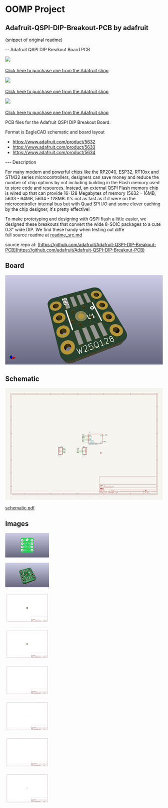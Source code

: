 # OOMP Project  
## Adafruit-QSPI-DIP-Breakout-PCB  by adafruit  
  
(snippet of original readme)  
  
-- Adafruit QSPI DIP Breakout Board PCB  
  
<a href="http://www.adafruit.com/products/5632"><img src="assets/5632.jpg?raw=true" width="500px"><br/>  
Click here to purchase one from the Adafruit shop</a>  
  
<a href="http://www.adafruit.com/products/5633"><img src="assets/5633.jpg?raw=true" width="500px"><br/>  
Click here to purchase one from the Adafruit shop</a>  
  
<a href="http://www.adafruit.com/products/5634"><img src="assets/5634.jpg?raw=true" width="500px"><br/>  
Click here to purchase one from the Adafruit shop</a>  
  
PCB files for the Adafruit QSPI DIP Breakout Board.   
  
Format is EagleCAD schematic and board layout  
* https://www.adafruit.com/product/5632  
* https://www.adafruit.com/product/5633  
* https://www.adafruit.com/product/5634  
  
--- Description  
  
For many modern and powerful chips like the RP2040, ESP32, RT10xx and STM32 series microcontrollers, designers can save money and reduce the number of chip options by not including building in the Flash memory used to store code and resources. Instead, an external QSPI Flash memory chip is wired up that can provide 16-128 Megabytes of memory (5632 - 16MB, 5633 - 64MB, 5634 - 128MB. It's not as fast as if it were on the microcontroller internal bus but with Quad SPI I/O and some clever caching by the chip designer, it's pretty effective!  
  
To make prototyping and designing with QSPI flash a little easier, we designed these breakouts that convert the wide 8-SOIC packages to a cute 0.3" wide DIP. We find these handy when testing out diffe  
  full source readme at [readme_src.md](readme_src.md)  
  
source repo at: [https://github.com/adafruit/Adafruit-QSPI-DIP-Breakout-PCB](https://github.com/adafruit/Adafruit-QSPI-DIP-Breakout-PCB)  
## Board  
  
[![working_3d.png](working_3d_600.png)](working_3d.png)  
## Schematic  
  
[![working_schematic.png](working_schematic_600.png)](working_schematic.png)  
  
[schematic pdf](working_schematic.pdf)  
## Images  
  
[![working_3D_bottom.png](working_3D_bottom_140.png)](working_3D_bottom.png)  
  
[![working_3D_top.png](working_3D_top_140.png)](working_3D_top.png)  
  
[![working_assembly_page_01.png](working_assembly_page_01_140.png)](working_assembly_page_01.png)  
  
[![working_assembly_page_02.png](working_assembly_page_02_140.png)](working_assembly_page_02.png)  
  
[![working_assembly_page_03.png](working_assembly_page_03_140.png)](working_assembly_page_03.png)  
  
[![working_assembly_page_04.png](working_assembly_page_04_140.png)](working_assembly_page_04.png)  
  
[![working_assembly_page_05.png](working_assembly_page_05_140.png)](working_assembly_page_05.png)  
  
[![working_assembly_page_06.png](working_assembly_page_06_140.png)](working_assembly_page_06.png)  
